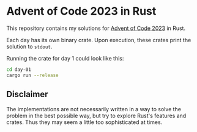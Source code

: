 # Advent of Code 2023 in Rust

This repository contains my solutions for [Advent of Code 2023](https://adventofcode.com/2023) in Rust.

Each day has its own binary crate. Upon execution, these crates print the solution to `stdout`.

Running the crate for day 1 could look like this:

```sh
cd day-01
cargo run --release
```

## Disclaimer

The implementations are not necessarily written in a way to solve the problem
in the best possible way, but try to explore Rust's features and crates. Thus
they may seem a little too sophisticated at times.
